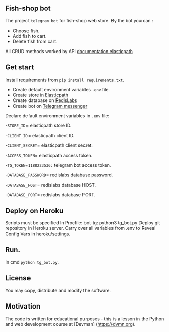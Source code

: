 ## Fish-shop bot
The project `telegram bot` for fish-shop web store. 
By the bot you can :
- Choose fish.
- Add fish to cart.
- Delete fish from cart.

All CRUD methods worked by API [documentation.elasticpath](https://documentation.elasticpath.com/commerce-cloud/docs/concepts/index.html)
## Get start
Install requirements from ```pip install requirements.txt```.

- Create default environment variables ```.env``` file.
- Create store in  [Elasticpath](https://www.elasticpath.com/)
- Create database on [RedisLabs](https://redislabs.com/)
- Create bot on [Telegram messenger](https://web.telegram.org/#/login)

Declare default environment variables in ```.env``` file:

-`STORE_ID`= elasticpath store ID.

-`CLIENT_ID`= elasticpath client ID.

-`CLIENT_SECRET`= elasticpath client secret.

-`ACCESS_TOKEN`= elasticpath access token.
    
-`TG_TOKEN=1188223536:` telegram bot access token.

-`DATABASE_PASSWORD`= redislabs database password.

-`DATABASE_HOST`= redislabs database HOST.

-`DATABASE_PORT`= redislabs database PORT.

## Deploy on Heroku
Scripts must be specified In Procfile:
bot-tg: python3 tg_bot.py
Deploy git repository in Heroku server.
Carry over all variables from .env to Reveal Config Vars in heroku/settings.

## Run.
In cmd ```python tg_bot.py```.

## License
You may copy, distribute and modify the software.

## Motivation
The code is written for educational purposes - this is a lesson in the Python and web development course at [Devman] (https://dvmn.org).